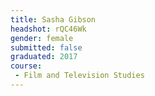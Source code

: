```yaml
---
title: Sasha Gibson
headshot: rQC46Wk
gender: female
submitted: false
graduated: 2017
course:
 - Film and Television Studies
---
```

